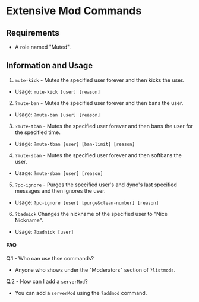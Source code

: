 # **Extensive Mod Commands**

## Requirements
- A role named "Muted".

## Information and Usage
1. `mute-kick` - Mutes the specified user forever and then kicks the user. 
- Usage: `mute-kick [user] [reason]`

2. `?mute-ban` - Mutes the specified user forever and then bans the user.
- Usage: `?mute-ban [user] [reason]`

3. `?mute-tban` - Mutes the specified user forever and then bans the user for the specified time.
- Usage: `?mute-tban [user] [ban-limit] [reason]`

4. `?mute-sban` - Mutes the specified user forever and then softbans the user.
- Usage: `?mute-sban [user] [reason]`

5. `?pc-ignore` - Purges the specified user's and dyno's last specified messages and then ignores the user.
- Usage: `?pc-ignore [user] [purge&clean-number] [reason]`

6. `?badnick` Changes the nickname of the specified user to "Nice Nickname".
- Usage: `?badnick [user]`

#### FAQ

Q.1 - Who can use thse commands?
- Anyone who shows under the "Moderators" section of `?listmods`.

Q.2 - How can I add a `serverMod`?
- You can add a `serverMod` using the `?addmod` command.
